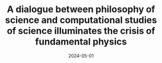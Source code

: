 ---
title: "A dialogue between philosophy of science and computational studies of science illuminates the crisis of fundamental physics"
collection: talks
paperurl: 'https://www.llc.unito.it/eventi/workshop-philosophy-science-meets-quantitative-studies-science'
link: https://www.llc.unito.it/eventi/workshop-philosophy-science-meets-quantitative-studies-science
type: talks,contributedtalks
date: 2024-05-01
venue: 'Workshop &quot;Philosophy of Science meets Quantitative Science Studies&quot;&apos;, Turin, Italy'
authors: <b>Gautheron L.</b>
citation: ' Lucas Gautheron, &quot;A dialogue between philosophy of science and computational studies of science illuminates the crisis of fundamental physics.&quot; Workshop &amp;quot;Philosophy of Science meets Quantitative Science Studies&amp;quot;&amp;apos;, Turin, Italy, 2024.'
---